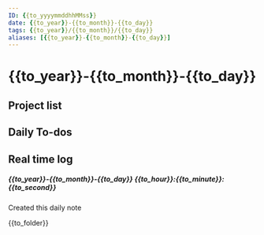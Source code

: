 ```yaml
---
ID: {{to_yyyymmddhhMMss}}
date: {{to_year}}-{{to_month}}-{{to_day}}
tags: {{to_year}}/{{to_month}}/{{to_day}}
aliases: [{{to_year}}-{{to_month}}-{{to_day}}]
---
```

# {{to_year}}-{{to_month}}-{{to_day}}

## Project list

## Daily To-dos

## Real time log

##### {{to_year}}-{{to_month}}-{{to_day}} {{to_hour}}:{{to_minute}}:{{to_second}} 

Created this daily note

{{to_folder}}


